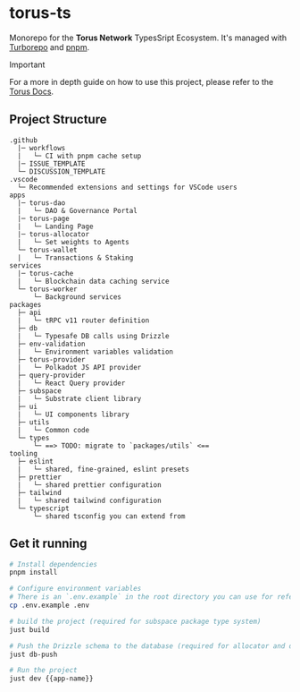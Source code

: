 # torus-ts

Monorepo for the **Torus Network** TypesSript Ecosystem. It's managed with
[Turborepo](https://turborepo.org) and [pnpm](https://pnpm.io/).

> [!IMPORTANT]  
> For a more in depth guide on how to use this project, please refer to the [Torus Docs](https://docs.torus.network/apps/intro).

## Project Structure

```text
.github
  |─ workflows
  |   └─ CI with pnpm cache setup
  |─ ISSUE_TEMPLATE
  └─ DISCUSSION_TEMPLATE
.vscode
  └─ Recommended extensions and settings for VSCode users
apps
  |─ torus-dao
  |   └─ DAO & Governance Portal
  |─ torus-page
  |   └─ Landing Page
  |─ torus-allocator
  |   └─ Set weights to Agents
  └─ torus-wallet
  |   └─ Transactions & Staking
services
  |─ torus-cache
  |   └─ Blockchain data caching service
  └─ torus-worker
      └─ Background services
packages
  ├─ api
  |   └─ tRPC v11 router definition
  ├─ db
  |   └─ Typesafe DB calls using Drizzle
  ├─ env-validation
  |   └─ Environment variables validation
  ├─ torus-provider
  |   └─ Polkadot JS API provider
  ├─ query-provider
  |   └─ React Query provider
  ├─ subspace
  |   └─ Substrate client library
  ├─ ui
  |   └─ UI components library
  ├─ utils
  |   └─ Common code
  └─ types
      └─ ==> TODO: migrate to `packages/utils` <==
tooling
  ├─ eslint
  |   └─ shared, fine-grained, eslint presets
  ├─ prettier
  |   └─ shared prettier configuration
  ├─ tailwind
  |   └─ shared tailwind configuration
  └─ typescript
      └─ shared tsconfig you can extend from
```

## Get it running

```sh
# Install dependencies
pnpm install

# Configure environment variables
# There is an `.env.example` in the root directory you can use for reference
cp .env.example .env

# build the project (required for subspace package type system)
just build

# Push the Drizzle schema to the database (required for allocator and dao)
just db-push

# Run the project
just dev {{app-name}}
```
